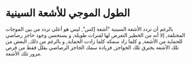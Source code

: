 # الطول الموجي للأشعة السينية

بالرغم أن تردد الأشعة السينية "أشعة إكس", ليس هو أعلي تردد من بين الموجات
المختلفة, إلا أنه من الخطير التعرض لها لفترات طويلة, و يستحسن وجود حاجز رصاصي
للحماية من الأشعة, و كلما زاد سمكه كلما زادت الحماية, و بالرغم من ذلك, البعض من
تلك الأشعة يخترق تلك الحواجز, فزيادة سمك الحاجز الرصاصي يقلل فقط من فرص مرور تلك
الأشعة.
